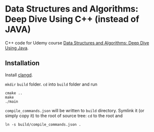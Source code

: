 # Data Structures and Algorithms: Deep Dive Using C++ (instead of JAVA)

C++ code for Udemy course [Data Structures and Algorithms: Deep Dive Using Java](https://www.udemy.com/course/data-structures-and-algorithms-deep-dive-using-java/).

## Installation

Install [clangd](https://clangd.llvm.org/installation.html).

`mkdir` `build` folder. `cd` into `build` folder and run

```
cmake ..
make
./main
```

`compile_commands.json` will be written to `build` directory. Symlink it (or simply copy it) to the root of source tree: `cd` to the root and

```
ln -s build/compile_commands.json .
```

